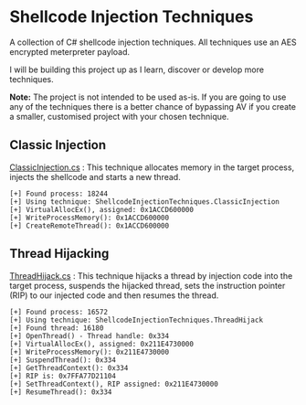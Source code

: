 # Shellcode Injection Techniques
A collection of C# shellcode injection techniques. All techniques use an AES encrypted meterpreter payload.

I will be building this project up as I learn, discover or develop more techniques.

**Note:** The project is not intended to be used as-is. If you are going to use any of the techniques there is a better chance of bypassing AV if you create a smaller, customised project with your chosen technique.

## Classic Injection
[ClassicInjection.cs](https://github.com/plackyhacker/Shellcode-Injection-Techniques/blob/master/ShellcodeInjectionTechniques/Techniques/ClassicInjection.cs) : This technique allocates memory in the target process, injects the shellcode and starts a new thread.

```
[+] Found process: 18244
[+] Using technique: ShellcodeInjectionTechniques.ClassicInjection
[+] VirtualAllocEx(), assigned: 0x1ACCD600000
[+] WriteProcessMemory(): 0x1ACCD600000
[+] CreateRemoteThread(): 0x1ACCD600000
```

## Thread Hijacking
[ThreadHijack.cs](https://github.com/plackyhacker/Shellcode-Injection-Techniques/blob/master/ShellcodeInjectionTechniques/Techniques/ThreadHijack.cs) : This technique hijacks a thread by injection code into the target process, suspends the hijacked thread, sets the instruction pointer (RIP) to our injected code and then resumes the thread.

```
[+] Found process: 16572
[+] Using technique: ShellcodeInjectionTechniques.ThreadHijack
[+] Found thread: 16180
[+] OpenThread() - Thread handle: 0x334
[+] VirtualAllocEx(), assigned: 0x211E4730000
[+] WriteProcessMemory(): 0x211E4730000
[+] SuspendThread(): 0x334
[+] GetThreadContext(): 0x334
[+] RIP is: 0x7FFA77D21104
[+] SetThreadContext(), RIP assigned: 0x211E4730000
[+] ResumeThread(): 0x334
```
